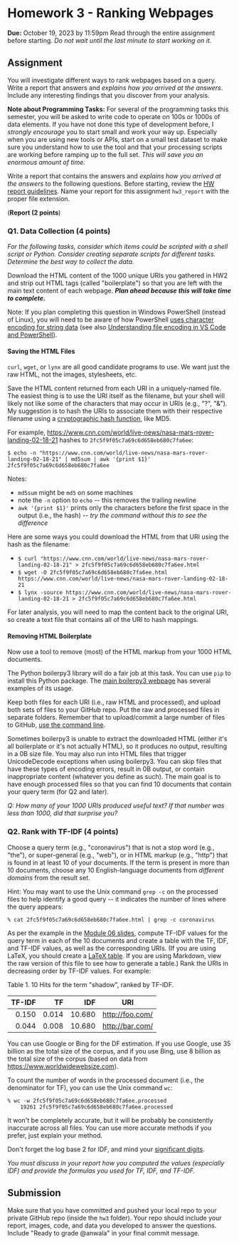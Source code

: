 # Homework 3 - Ranking Webpages
**Due:** October 19, 2023 by 11:59pm
Read through the entire assignment before starting.  *Do not wait until the last minute to start working on it.* 

## Assignment

You will investigate different ways to rank webpages based on a query.  Write a report that answers and *explains how you arrived at the answers*. Include any interesting findings that you discover from your analysis.
 
**Note about Programming Tasks:** For several of the programming tasks this semester, you will be asked to write code to operate on 100s or 1000s of data elements.  If you have not done this type of development before, I *strongly encourage* you to start small and work your way up.  Especially when you are using new tools or APIs, start on a small test dataset to make sure you understand how to use the tool and that your processing scripts are working before ramping up to the full set. *This will save you an enormous amount of time.*

Write a report that contains the answers and *explains how you arrived at the answers* to the following questions. Before starting, review the [HW report guidelines](https://github.com/anwala/teaching-web-science/blob/main/fall-2023/homework/hw0/reports.md).  Name your report for this assignment `hw3_report` with the proper file extension.


(**Report (2 points**)

### Q1. Data Collection (4 points)

*For the following tasks, consider which items could be scripted with a shell script or Python. Consider creating separate scripts for different tasks. Determine the best way to collect the data.*

Download the HTML content of the 1000 unique URIs you gathered in HW2 and strip out HTML tags (called "boilerplate") so that you are left with the main text content of each webpage.  ***Plan ahead because this will take time to complete.***

Note: If you plan completing this question in Windows PowerShell (instead of Linux), you will need to be aware of how PowerShell [uses character encoding for string data](https://docs.microsoft.com/en-us/powershell/module/microsoft.powershell.core/about/about_character_encoding?view=powershell-7.1) (see also [Understanding file encoding in VS Code and PowerShell](https://docs.microsoft.com/en-us/powershell/scripting/dev-cross-plat/vscode/understanding-file-encoding?view=powershell-7.1)).

#### Saving the HTML Files

`curl`, `wget`, or `lynx` are all good candidate programs to use.  We want just the raw HTML, not the images, stylesheets, etc.

Save the HTML content returned from each URI in a uniquely-named file.  The easiest thing is to use the URI itself as the filename, but your shell will likely not like some of the characters that may occur in URIs (e.g., "?", "&").  My suggestion is to hash the URIs to associate them with their respective filename using a [cryptographic hash function](https://en.wikipedia.org/wiki/Cryptographic_hash_function), like MD5.  

For example, https://www.cnn.com/world/live-news/nasa-mars-rover-landing-02-18-21 hashes to `2fc5f9f05c7a69c6d658eb680c7fa6ee`:
```console
$ echo -n "https://www.cnn.com/world/live-news/nasa-mars-rover-landing-02-18-21" | md5sum | awk '{print $1}'
2fc5f9f05c7a69c6d658eb680c7fa6ee
```
Notes:
* `md5sum` might be `md5` on some machines
* note the `-n` option to `echo` -- this removes the trailing newline
* `awk '{print $1}'` prints only the characters before the first space in the output (i.e., the hash) -- *try the command without this to see the difference*

Here are some ways you could download the HTML from that URI using the hash as the filename:
* `$ curl "https://www.cnn.com/world/live-news/nasa-mars-rover-landing-02-18-21" > 2fc5f9f05c7a69c6d658eb680c7fa6ee.html`
* `$ wget -O 2fc5f9f05c7a69c6d658eb680c7fa6ee.html https://www.cnn.com/world/live-news/nasa-mars-rover-landing-02-18-21`
* `$ lynx -source https://www.cnn.com/world/live-news/nasa-mars-rover-landing-02-18-21 > 2fc5f9f05c7a69c6d658eb680c7fa6ee.html`

For later analysis, you will need to map the content back to the original URI, so create a text file that contains all of the URI to hash mappings.

#### Removing HTML Boilerplate

Now use a tool to remove (most) of the HTML markup from your 1000 HTML documents. 

The Python boilerpy3 library will do a fair job at this task.  You can use `pip` to install this Python package.  The [main boilerpy3 webpage](https://pypi.org/project/boilerpy3/) has several examples of its usage.

Keep both files for each URI (i.e., raw HTML and processed), and upload both sets of files to your GitHub repo. Put the raw and processed files in separate folders.  Remember that to upload/commit a large number of files to GitHub, [use the command line](https://docs.github.com/en/github/managing-files-in-a-repository/adding-a-file-to-a-repository-using-the-command-line).

Sometimes boilerpy3 is unable to extract the downloaded HTML (either it's all boilerplate or it's not actually HTML), so it produces no output, resulting in a 0B size file.  You may also run into HTML files that trigger UnicodeDecode exceptions when using boilerpy3.  You can skip files that have these types of encoding errors, result in 0B output, or contain inappropriate content (whatever you define as such). The main goal is to have enough processed files so that you can find 10 documents that contain your query term (for Q2 and later).

*Q: How many of your 1000 URIs produced useful text? If that number was less than 1000, did that surprise you?* 
 
### Q2. Rank with TF-IDF (4 points)

Choose a query term (e.g., "coronavirus") that is not a stop word (e.g., "the"), or super-general (e.g., "web"), or in HTML markup (e.g., "http") that is found in at least 10 of your documents.  If the term is present in more than 10 documents, choose any 10 English-language documents from *different domains* from the result set. 

Hint: You may want to use the Unix command `grep -c` on the processed files to help identify a good query -- it indicates the number of lines where the query appears:
```console
% cat 2fc5f9f05c7a69c6d658eb680c7fa6ee.html | grep -c coronavirus
```

As per the example in the [Module 06 slides](https://docs.google.com/presentation/d/1YFvaT8n-t5G8npk5c3kj31DN4kddMy-W/edit?usp=sharing), compute TF-IDF values for the query term in each of the 10 documents and create a table with the TF, IDF, and TF-IDF values, as well as the corresponding URIs. (If you are using LaTeX, you should create a [LaTeX table](https://www.overleaf.com/learn/latex/tables).  If you are using Markdown, view the raw version of this file to see how to generate a table.) Rank the URIs in decreasing order by TF-IDF values.  For example:

Table 1. 10 Hits for the term "shadow", ranked by TF-IDF.

|TF-IDF |TF |IDF  |URI
|------:|--:|---:|---
|0.150  |0.014  |10.680 |http://foo.com/
|0.044  |0.008  |10.680 |http://bar.com/

You can use Google or Bing for the DF estimation.  If you use Google, use 35 billion as the total size of the corpus, and if you use Bing, use 8 billion as the total size of the corpus (based on data from https://www.worldwidewebsize.com).

To count the number of words in the processed document (i.e., the denominator for TF), you can use the Unix command `wc`:

```console
% wc -w 2fc5f9f05c7a69c6d658eb680c7fa6ee.processed
    19261 2fc5f9f05c7a69c6d658eb680c7fa6ee.processed
```
It won't be completely accurate, but it will be probably be consistently inaccurate across all files.  You can use more 
accurate methods if you prefer, just explain your method.  

Don't forget the log base 2 for IDF, and mind your [significant digits](https://en.wikipedia.org/wiki/Significant_figures#Rounding_and_decimal_places).

*You must discuss in your report how you computed the values (especially IDF) and provide the formulas you used for TF, IDF, and TF-IDF.*  
<!--
## Extra Credit

### Q3. *(2 points)* 
Compute the [Kendall Tau_b score](https://en.wikipedia.org/wiki/Kendall_rank_correlation_coefficient#Tau-b) for the lists from Q2 (use "b" because there will likely be tie values in the rankings). Report both the Tau value and the "p" value.

### Q4. *(3 points)*  
Build a simple (i.e., no positional information) inverted file (in ASCII) for all the words from your 1000 URIs.  Upload the entire file to your GitHub repo and discuss an interesting portion of the file in your report.
-->
## Submission

Make sure that you have committed and pushed your local repo to your private GitHub repo (inside the `hw3` folder).  Your repo should include your report, images, code, and data you developed to answer the questions.  Include "Ready to grade @anwala" in your final commit message. 